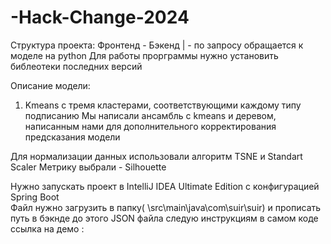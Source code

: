 # -Hack-Change-2024
Cтруктура проекта:
Фронтенд - Бэкенд
              | - по запросу обращается к моделе на python
Для работы прорграммы нужно установить библеотеки последних версий

Описание модели:
1) Kmeans с тремя кластерами, соответствующими каждому типу подписанию
Мы написали ансамбль с kmeans и деревом, написанным нами для дополнительного корректирования предсказания модели

Для нормализации данных использовали алгоритм TSNE и Standart Scaler
Метрику выбрали - Silhouette

Нужно запускать проект в IntelliJ IDEA Ultimate Edition с конфигурацией Spring Boot  
Файл нужно загрузить в папку( \src\main\java\com\suir\suir) и прописать путь в бэкнде до этого JSON файла следую инструкциям в самом коде
ссылка на демо : 
